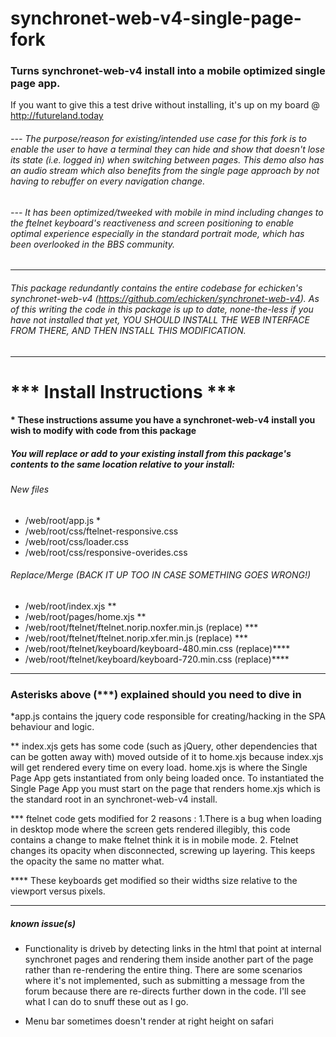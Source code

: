 # synchronet-web-v4-single-page-fork

### Turns synchronet-web-v4 install into a mobile optimized single page app.

If you want to give this a test drive without installing, it's up on my board @ http://futureland.today

######  --- The purpose/reason for existing/intended use case for this fork is to enable the user to have a terminal they can hide and show that doesn't lose its state (i.e. logged in) when switching between pages.  This demo also has an audio stream which also benefits from the single page approach by not having to rebuffer on every navigation change. 
###### --- It has been optimized/tweeked with mobile in mind  including changes to the ftelnet keyboard's reactiveness and screen positioning to enable optimal experience especially in the standard portrait mode, which has been overlooked in the BBS community.

_____
###### This package redundantly contains the entire codebase for echicken's synchronet-web-v4 (https://github.com/echicken/synchronet-web-v4).  As of this writing the code in this package is up to date, none-the-less if you have not installed that yet, YOU SHOULD INSTALL THE WEB INTERFACE FROM THERE, AND THEN INSTALL THIS MODIFICATION.  
_______
# *** Install Instructions ***

#### * These instructions assume you have a synchronet-web-v4 install you wish to modify with code from this package 

##### You will replace or add to your existing install from this package's contents to the same location relative to your install:

######  New files
- /web/root/app.js  *
- /web/root/css/ftelnet-responsive.css
- /web/root/css/loader.css
- /web/root/css/responsive-overides.css

###### Replace/Merge (BACK IT UP TOO IN CASE SOMETHING GOES WRONG!)

- /web/root/index.xjs **
- /web/root/pages/home.xjs **
- /web/root/ftelnet/ftelnet.norip.noxfer.min.js (replace) ***
- /web/root/ftelnet/ftelnet.norip.xfer.min.js (replace) ***
- /web/root/ftelnet/keyboard/keyboard-480.min.css (replace)****
- /web/root/ftelnet/keyboard/keyboard-720.min.css (replace)****
_____
 ### Asterisks above (***) explained should you need to dive in
 *app.js contains the jquery code responsible for creating/hacking in the SPA behaviour and logic.
 
  ** index.xjs gets has some code (such as jQuery, other dependencies that can be gotten away with) moved outside of it to home.xjs because index.xjs will get rendered every time on every load.  home.xjs is where the Single Page App gets instantiated from only being loaded once.  To instantiated the Single Page App you must start on the page that renders home.xjs which is the standard root in an synchronet-web-v4 install.
  
  *** ftelnet code gets modified for 2 reasons :
  1.There is a bug when loading in desktop mode where the screen gets rendered illegibly, this code contains a change to make ftelnet think it is in mobile mode. 2. Ftelnet changes its opacity when disconnected, screwing up layering.  This keeps the opacity the same no matter what.
  
  **** These keyboards get modified so their widths size relative to the viewport versus pixels. 
  ______
  ##### known issue(s)
- Functionality is driveb by detecting links in the html that point at internal synchronet pages and rendering them inside another part of the page rather than re-rendering the entire thing.  There are some scenarios where it's not implemented, such as submitting a message from the forum because there are re-directs further down in the code.  I'll see what I can do to snuff these out as I go.

- Menu bar sometimes doesn't render at right height on safari
